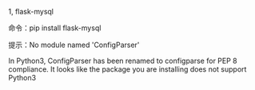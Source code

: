 1, flask-mysql

命令：pip install flask-mysql

提示：No module named 'ConfigParser'

In Python3, ConfigParser has been renamed to configparse for PEP 8 compliance. It looks like the package you are installing does not support Python3

